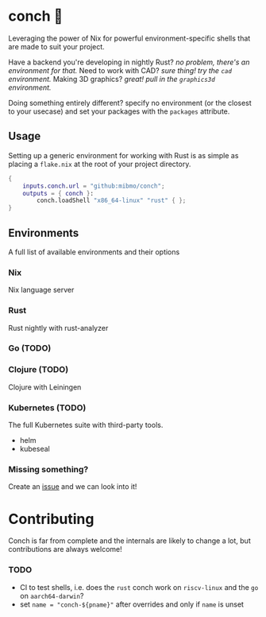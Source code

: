 [issues]: https://github.com/mibmo/conch/issues
[issues-new]: https://github.com/mibmo/conch/issues/new

# conch 🐚
Leveraging the power of Nix for powerful environment-specific shells
that are made to suit your project.

Have a backend you're developing in nightly Rust? _no problem, there's an environment for that._
Need to work with CAD? _sure thing! try the `cad` environment._
Making 3D graphics? _great! pull in the `graphics3d` environment._

Doing something entirely different?
specify no environment (or the closest to your usecase) and set your packages with the `packages` attribute.

## Usage
Setting up a generic environment for working with Rust is as simple as 
placing a `flake.nix` at the root of your project directory.
```nix
{
    inputs.conch.url = "github:mibmo/conch";
    outputs = { conch }:
        conch.loadShell "x86_64-linux" "rust" { };
}
```

## Environments
A full list of available environments and their options

### Nix
Nix language server

### Rust
Rust nightly with rust-analyzer

### Go (TODO)

### Clojure (TODO)
Clojure with Leiningen

### Kubernetes (TODO)
The full Kubernetes suite with third-party tools.
- helm
- kubeseal

### Missing something?
Create an [issue][issues-new] and we can look into it!

# Contributing
Conch is far from complete and the internals are likely to change a lot, but contributions are always welcome!

### TODO
- CI to test shells, i.e. does the `rust` conch work on `riscv-linux` and the `go` on `aarch64-darwin`?
- set `name = "conch-${pname}"` after overrides and only if `name` is unset
